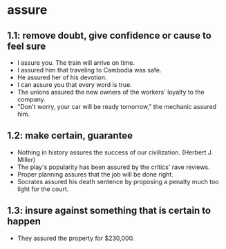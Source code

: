 # assure
## 1.1: remove doubt, give confidence or cause to feel sure

  *  I assure you. The train will arrive on time.
  *  I assured him that traveling to Cambodia was safe.
  *  He assured her of his devotion.
  *  I can assure you that every word is true.
  *  The unions assured the new owners of the workers' loyalty to the company.
  *  "Don't worry, your car will be ready tomorrow," the mechanic assured him.

## 1.2: make certain, guarantee

  *  Nothing in history assures the success of our civilization. (Herbert J. Miller)
  *  The play's popularity has been assured by the critics' rave reviews.
  *  Proper planning assures that the job will be done right.
  *  Socrates assured his death sentence by proposing a penalty much too light for the court.

## 1.3: insure against something that is certain to happen

  *  They assured the property for $230,000.
